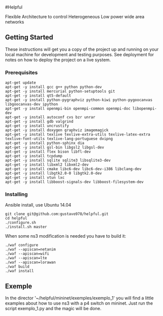 #Helpful

Flexible Architecture to control Heterogeneous Low power wide area networks

## Getting Started

These instructions will get you a copy of the project up and running on your
local machine for development and testing purposes. See deployment for notes on
how to deploy the project on a live system.

### Prerequisites
```
apt-get update
apt-get -y install gcc g++ python python-dev
apt-get -y install mercurial python-setuptools git
apt-get -y install qt5-default
apt-get -y install python-pygraphviz python-kiwi python-pygoocanvas
libgoocanvas-dev ipython
apt-get -y install openmpi-bin openmpi-common openmpi-doc libopenmpi-dev
apt-get -y install autoconf cvs bzr unrar
apt-get -y install gdb valgrind 
apt-get -y install uncrustify
apt-get -y install doxygen graphviz imagemagick
apt-get -y install texlive texlive-extra-utils texlive-latex-extra
texlive-font-utils texlive-lang-portuguese dvipng
apt-get -y install python-sphinx dia
apt-get -y install gsl-bin libgsl2 libgsl-dev
apt-get -y install flex bison libfl-dev
apt-get -y install tcpdump
apt-get -y install sqlite sqlite3 libsqlite3-dev
apt-get -y install libxml2 libxml2-dev
apt-get -y install cmake libc6-dev libc6-dev-i386 libclang-dev
apt-get -y install libgtk2.0-0 libgtk2.0-dev
apt-get -y install vtun lxc
apt-get -y install libboost-signals-dev libboost-filesystem-dev
```

### Installing

Ansible install, use Ubuntu 14.04
```
git clone git@github.com:gustavo978/helpful.git
cd helpful
./configure.sh
./install.sh master
```

When some ns3 modification is needed you have to build it:

```
./waf configure
./waf --apiscan=netanim
./waf --apiscan=wifi
./waf --apiscan=lte
./waf --apiscan=lorawan
./waf build
./waf install
```


## Exemple

In the director '~/helpful/mininet/exemples/exemplo_1' you will find a little
examples about how to use ns3 with a p4 switch on mininet. Just run the script
exemplo_1.py and the magic will be done.
